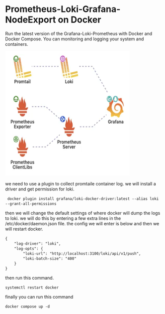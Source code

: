 # Prometheus-Loki-Grafana-NodeExport on Docker

Run the latest version of the Grafana-Loki-Prometheus with Docker and Docker Compose. You can monitoring and logging your system and containers.

 <img src="loki.webp" alt="loki" width="400" height="400"/> 

we need to use a plugin to collect promtaile container log. we will install a driver and get permission for loki.

```
 docker plugin install grafana/loki-docker-driver:latest --alias loki --grant-all-permissions
```

then we will change the default settings of where docker will dump the logs to loki. we will do this by entering a few extra lines in the /etc/docker/daemon.json file. the config we will enter is below and then we will restart docker. 
```
{
    "log-driver": "loki",
    "log-opts": {
        "loki-url": "http://localhost:3100/loki/api/v1/push",
        "loki-batch-size": "400"
    }
}
```
then run this command.
```
systemctl restart docker
```

finally you can run this command
```
docker compose up -d 
```
